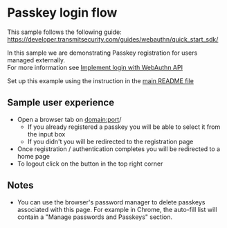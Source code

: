 # Passkey login flow

This sample follows the following guide:
https://developer.transmitsecurity.com/guides/webauthn/quick_start_sdk/

In this sample we are demonstrating Passkey registration for users managed externally.  
For more information see
[Implement login with WebAuthn API](https://developer.transmitsecurity.com/guides/webauthn/basic_login_scenarios/)

Set up this example using the instruction in the [main README file](../README.md)

## Sample user experience

- Open a browser tab on <domain:port>/
  - If you already registered a passkey you will be able to select it from the input box
  - If you didn't you will be redirected to the registration page
- Once registration / authentication completes you will be redirected to a home page
- To logout click on the button in the top right corner

## Notes

- You can use the browser's password manager to delete passkeys associated with this page. For
  example in Chrome, the auto-fill list will contain a "Manage passwords and Passkeys" section.
